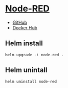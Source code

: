 # [Node-RED](https://nodered.org)
- [GitHub](https://github.com/node-red/node-red)
- [Docker Hub](https://hub.docker.com/r/nodered/node-red)

## Helm install
```
helm upgrade -i node-red .
```

## Helm unintall
```
helm uninstall node-red
``` 
